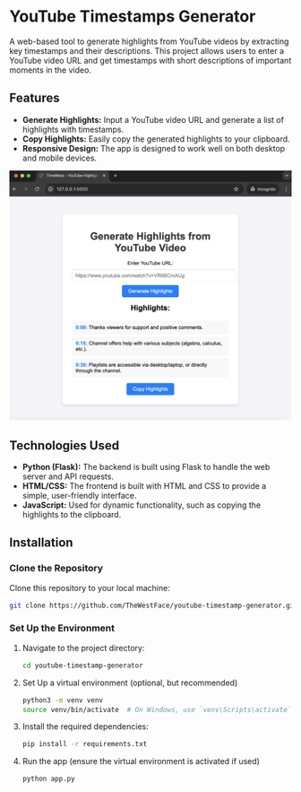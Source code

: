 # YouTube Timestamps Generator

A web-based tool to generate highlights from YouTube videos by extracting key timestamps and their descriptions. This project allows users to enter a YouTube video URL and get timestamps with short descriptions of important moments in the video.

## Features

- **Generate Highlights:** Input a YouTube video URL and generate a list of highlights with timestamps.
- **Copy Highlights:** Easily copy the generated highlights to your clipboard.
- **Responsive Design:** The app is designed to work well on both desktop and mobile devices.

![Image Alt](https://github.com/TheWestFace/timestamps-generator/blob/main/screenshot.png)

## Technologies Used

- **Python (Flask):** The backend is built using Flask to handle the web server and API requests.
- **HTML/CSS:** The frontend is built with HTML and CSS to provide a simple, user-friendly interface.
- **JavaScript:** Used for dynamic functionality, such as copying the highlights to the clipboard.

## Installation

### Clone the Repository

Clone this repository to your local machine:

```bash
git clone https://github.com/TheWestFace/youtube-timestamp-generator.git
```

### Set Up the Environment

1. Navigate to the project directory:

   ```bash
   cd youtube-timestamp-generator
   ```

2. Set Up a virtual environment (optional, but recommended)

   ```bash
   python3 -m venv venv
   source venv/bin/activate  # On Windows, use `venv\Scripts\activate`
   ```

3. Install the required dependencies:

   ```bash
   pip install -r requirements.txt
   ```

4. Run the app (ensure the virtual environment is activated if used)

   ```bash
   python app.py
   ```
